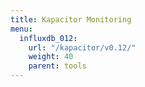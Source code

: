 ```yaml
---
title: Kapacitor Monitoring
menu:
  influxdb_012:
    url: "/kapacitor/v0.12/"
    weight: 40
    parent: tools
---
```

